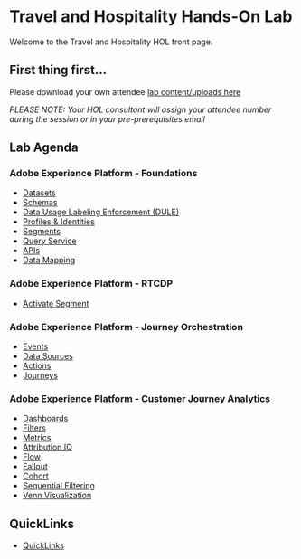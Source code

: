 # Travel and Hospitality Hands-On Lab

Welcome to the Travel and Hospitality HOL front page.

## First thing first...

Please download your own attendee [lab content/uploads here](https://github.com/adobe/AEP-Hands-on-Labs/blob/master/labs/travel/lab_downloads.md)

*PLEASE NOTE: Your HOL consultant will assign your attendee number during the session or in your pre-prerequisites email*

## Lab Agenda

### Adobe Experience Platform - Foundations
 - [Datasets](https://github.com/adobe/AEP-Hands-on-Labs/blob/master/labs/travel/Foundations/Datasets.md)
 - [Schemas](https://github.com/adobe/AEP-Hands-on-Labs/blob/master/labs/travel/Foundations/Schemas.md)
 - [Data Usage Labeling Enforcement (DULE)](https://github.com/adobe/AEP-Hands-on-Labs/blob/master/labs/travel/Foundations/DULE.md)
 - [Profiles & Identities](https://github.com/adobe/AEP-Hands-on-Labs/blob/master/labs/travel/Foundations/Profiles.md)
 - [Segments](https://github.com/adobe/AEP-Hands-on-Labs/blob/master/labs/travel/Foundations/Segments.md)
 - [Query Service](https://github.com/adobe/AEP-Hands-on-Labs/blob/master/labs/travel/Foundations/DeepDive%20QueryService.md)
 - [APIs](https://github.com/adobe/AEP-Hands-on-Labs/blob/master/labs/travel/Foundations/APIs.md)
 - [Data Mapping](https://github.com/adobe/AEP-Hands-on-Labs/blob/master/labs/travel/Foundations/Data%20Mapping.md)

### Adobe Experience Platform - RTCDP
- [Activate Segment](https://github.com/adobe/AEP-Hands-on-Labs/blob/master/labs/travel/Foundations/destinations.md)

### Adobe Experience Platform - Journey Orchestration
 - [Events](https://github.com/adobe/AEP-Hands-on-Labs/blob/master/labs/travel/Journey%20Orchestration/Exercise1-Events.md)
 - [Data Sources](https://github.com/adobe/AEP-Hands-on-Labs/blob/master/labs/travel/Journey%20Orchestration/Exercise2-DataSources.md)
 - [Actions](https://github.com/adobe/AEP-Hands-on-Labs/blob/master/labs/travel/Journey%20Orchestration/Exercise3-Action.md)
 - [Journeys](https://github.com/adobe/AEP-Hands-on-Labs/blob/master/labs/travel/Journey%20Orchestration/Exercise4-Journey.md)

### Adobe Experience Platform - Customer Journey Analytics 
 - [Dashboards](https://github.com/adobe/AEP-Hands-on-Labs/blob/master/labs/travel/Foundations/CJA-Dashboards.md)
 - [Filters](https://github.com/adobe/AEP-Hands-on-Labs/blob/master/labs/travel/Foundations/CJA-Filters.md)
 - [Metrics](https://github.com/adobe/AEP-Hands-on-Labs/blob/master/labs/travel/Foundations/CJA-Metrics.md)
 - [Attribution IQ](https://github.com/adobe/AEP-Hands-on-Labs/blob/master/labs/travel/Foundations/CJA-AttributionIQ.md)
 - [Flow](https://github.com/adobe/AEP-Hands-on-Labs/blob/master/labs/travel/Foundations/CJA-Flow.md)
 - [Fallout](https://github.com/adobe/AEP-Hands-on-Labs/blob/master/labs/travel/Foundations/CJA-Fallout.md)
 - [Cohort](https://github.com/adobe/AEP-Hands-on-Labs/blob/master/labs/travel/Foundations/CJA-Cohort.md)
 - [Sequential Filtering](https://github.com/adobe/AEP-Hands-on-Labs/blob/master/labs/travel/Foundations/CJA-SequentialFiltering.md)
 - [Venn Visualization](https://github.com/adobe/AEP-Hands-on-Labs/blob/master/labs/travel/Foundations/CJA-Venn.md)

## QuickLinks

 - [QuickLinks](https://github.com/adobe/AEP-Hands-on-Labs/blob/master/labs/quicklinks/quicklinks_travel.md)
